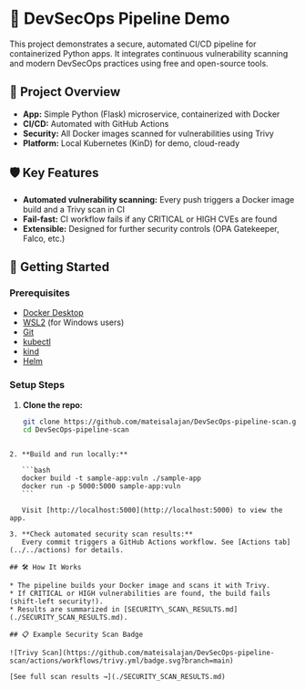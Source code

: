 # 🚦 DevSecOps Pipeline Demo

This project demonstrates a secure, automated CI/CD pipeline for containerized Python apps. It integrates continuous vulnerability scanning and modern DevSecOps practices using free and open-source tools.

## 📝 Project Overview

- **App:** Simple Python (Flask) microservice, containerized with Docker
- **CI/CD:** Automated with GitHub Actions
- **Security:** All Docker images scanned for vulnerabilities using Trivy
- **Platform:** Local Kubernetes (KinD) for demo, cloud-ready

## 🛡️ Key Features

- **Automated vulnerability scanning:** Every push triggers a Docker image build and a Trivy scan in CI
- **Fail-fast:** CI workflow fails if any CRITICAL or HIGH CVEs are found
- **Extensible:** Designed for further security controls (OPA Gatekeeper, Falco, etc.)

## 🚀 Getting Started

### Prerequisites

- [Docker Desktop](https://www.docker.com/products/docker-desktop/)
- [WSL2](https://docs.microsoft.com/en-us/windows/wsl/) (for Windows users)
- [Git](https://git-scm.com/)
- [kubectl](https://kubernetes.io/docs/tasks/tools/)
- [kind](https://kind.sigs.k8s.io/)
- [Helm](https://helm.sh/)

### Setup Steps

1. **Clone the repo:**
   ```bash
   git clone https://github.com/mateisalajan/DevSecOps-pipeline-scan.git
   cd DevSecOps-pipeline-scan
````

2. **Build and run locally:**

   ```bash
   docker build -t sample-app:vuln ./sample-app
   docker run -p 5000:5000 sample-app:vuln
   ```

   Visit [http://localhost:5000](http://localhost:5000) to view the app.

3. **Check automated security scan results:**
   Every commit triggers a GitHub Actions workflow. See [Actions tab](../../actions) for details.

## 🛠️ How It Works

* The pipeline builds your Docker image and scans it with Trivy.
* If CRITICAL or HIGH vulnerabilities are found, the build fails (shift-left security!).
* Results are summarized in [SECURITY\_SCAN\_RESULTS.md](./SECURITY_SCAN_RESULTS.md).

## 📋 Example Security Scan Badge

![Trivy Scan](https://github.com/mateisalajan/DevSecOps-pipeline-scan/actions/workflows/trivy.yml/badge.svg?branch=main)

[See full scan results →](./SECURITY_SCAN_RESULTS.md)
